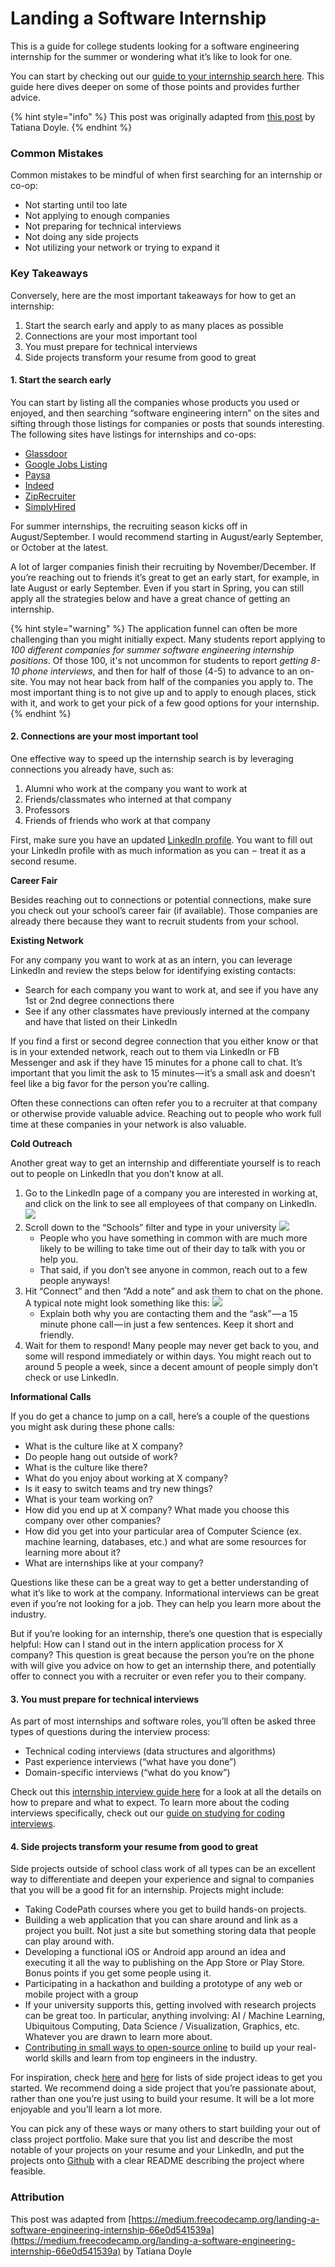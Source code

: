 # Landing a Software Internship

This is a guide for college students looking for a software engineering internship for the summer or wondering what it’s like to look for one.

You can start by checking out our [guide to your internship search here](https://medium.com/@seaon/3-step-guide-to-nail-your-internship-search-82ed58f7f6a). This guide here dives deeper on some of those points and provides further advice.

{% hint style="info" %}
This post was originally adapted from [this post](https://medium.freecodecamp.org/landing-a-software-engineering-internship-66e0d541539a) by Tatiana Doyle.
{% endhint %}

### Common Mistakes <a id="Common-Mistakes"></a>

Common mistakes to be mindful of when first searching for an internship or co-op:

* Not starting until too late
* Not applying to enough companies
* Not preparing for technical interviews
* Not doing any side projects
* Not utilizing your network or trying to expand it

### Key Takeaways <a id="Key-Takeaways"></a>

Conversely, here are the most important takeaways for how to get an internship:

1. Start the search early and apply to as many places as possible
2. Connections are your most important tool
3. You must prepare for technical interviews
4. Side projects transform your resume from good to great

#### 1. Start the search early <a id="1-Start-the-search-early"></a>

You can start by listing all the companies whose products you used or enjoyed, and then searching “software engineering intern” on the sites and sifting through those listings for companies or posts that sounds interesting. The following sites have listings for internships and co-ops:

* [Glassdoor](https://www.glassdoor.com/Job/intern-co-op-software-developer-jobs-SRCH_KO0,31.htm)
* [Google Jobs Listing](https://www.google.com/search?q=co-op&ibp=htl;jobs#fpstate=tldetail&htidocid=MDFPmwMQ9WPs50NaAAAAAA%3D%3D&htivrt=jobs)
* [Paysa](https://www.paysa.com/jobs#!page=1&limit=10&sort=pay&personalized=false&title=Internship)
* [Indeed](https://www.indeed.com/q-Software-Development-Coop-Intern-jobs.html)
* [ZipRecruiter](https://www.ziprecruiter.com/Jobs/Software-Engineer-Co-Op)
* [SimplyHired](https://www.simplyhired.com/search?q=Software+Engineering+Co+Op&l=)

For summer internships, the recruiting season kicks off in August/September. I would recommend starting in August/early September, or October at the latest.

A lot of larger companies finish their recruiting by November/December. If you’re reaching out to friends it’s great to get an early start, for example, in late August or early September. Even if you start in Spring, you can still apply all the strategies below and have a great chance of getting an internship.

{% hint style="warning" %}
The application funnel can often be more challenging than you might initially expect. Many students report applying to _100 different companies for summer software engineering internship positions_. Of those 100, it's not uncommon for students to report _getting 8-10 phone interviews_, and then for half of those \(4-5\) to advance to an on-site. You may not hear back from half of the companies you apply to. The most important thing is to not give up and to apply to enough places, stick with it, and work to get your pick of a few good options for your internship.  
{% endhint %}

#### 2. Connections are your most important tool <a id="2-Connections-are-your-most-important-tool"></a>

One effective way to speed up the internship search is by leveraging connections you already have, such as:

1. Alumni who work at the company you want to work at
2. Friends/classmates who interned at that company
3. Professors
4. Friends of friends who work at that company

First, make sure you have an updated [LinkedIn profile](https://linkedin.com/). You want to fill out your LinkedIn profile with as much information as you can  –  treat it as a second resume.

**Career Fair**

Besides reaching out to connections or potential connections, make sure you check out your school’s career fair \(if available\). Those companies are already there because they want to recruit students from your school.

**Existing Network**

For any company you want to work at as an intern, you can leverage LinkedIn and review the steps below for identifying existing contacts:

* Search for each company you want to work at, and see if you have any 1st or 2nd degree connections there
* See if any other classmates have previously interned at the company and have that listed on their LinkedIn

If you find a first or second degree connection that you either know or that is in your extended network, reach out to them via LinkedIn or FB Messenger and ask if they have 15 minutes for a phone call to chat. It’s important that you limit the ask to 15 minutes — it’s a small ask and doesn’t feel like a big favor for the person you’re calling.

Often these connections can often refer you to a recruiter at that company or otherwise provide valuable advice. Reaching out to people who work full time at these companies in your network is also valuable.

**Cold Outreach**

Another great way to get an internship and differentiate yourself is to reach out to people on LinkedIn that you don’t know at all.

1. Go to the LinkedIn page of a company you are interested in working at, and click on the link to see all employees of that company on LinkedIn. ![](https://s3-ap-northeast-1.amazonaws.com/codepath-hackmd/uploads/upload_0e8ac5353214c120ac9b666fd6902ec4.png)
2. Scroll down to the “Schools” filter and type in your university ![](https://s3-ap-northeast-1.amazonaws.com/codepath-hackmd/uploads/upload_46ce9c10e339f26f7e8a8fc19617ccf2.png)
   * People who you have something in common with are much more likely to be willing to take time out of their day to talk with you or help you.
   * That said, if you don’t see anyone in common, reach out to a few people anyways!
3. Hit “Connect” and then “Add a note” and ask them to chat on the phone. A typical note might look something like this: ![](https://s3-ap-northeast-1.amazonaws.com/codepath-hackmd/uploads/upload_911900b92f0f405540c8c664f5569220.png)
   * Explain both why you are contacting them and the “ask” — a 15 minute phone call — in just a few sentences. Keep it short and friendly.
4. Wait for them to respond! Many people may never get back to you, and some will respond immediately or within days. You might reach out to around 5 people a week, since a decent amount of people simply don’t check or use LinkedIn.

**Informational Calls**

If you do get a chance to jump on a call, here’s a couple of the questions you might ask during these phone calls:

* What is the culture like at X company?
* Do people hang out outside of work?
* What is the culture like there?
* What do you enjoy about working at X company?
* Is it easy to switch teams and try new things?
* What is your team working on?
* How did you end up at X company? What made you choose this company over other companies?
* How did you get into your particular area of Computer Science \(ex. machine learning, databases, etc.\) and what are some resources for learning more about it?
* What are internships like at your company?

Questions like these can be a great way to get a better understanding of what it’s like to work at the company. Informational interviews can be great even if you’re not looking for a job. They can help you learn more about the industry.

But if you’re looking for an internship, there’s one question that is especially helpful: How can I stand out in the intern application process for X company? This question is great because the person you’re on the phone with will give you advice on how to get an internship there, and potentially offer to connect you with a recruiter or even refer you to their company.

#### 3. You must prepare for technical interviews <a id="3-You-must-prepare-for-technical-interviews"></a>

As part of most internships and software roles, you’ll often be asked three types of questions during the interview process:

* Technical coding interviews \(data structures and algorithms\)
* Past experience interviews \(“what have you done”\)
* Domain-specific interviews \(“what do you know”\)

Check out this [internship interview guide here](../technical-interviewing/technical-interviewing-guide.md) for a look at all the details on how to prepare and what to expect. To learn more about the coding interviews specifically, check out our [guide on studying for coding interviews](../technical-interviewing/studying-for-tech-interviews.md).

#### 4. Side projects transform your resume from good to great <a id="4-Side-projects-transform-your-resume-from-good-to-great"></a>

Side projects outside of school class work of all types can be an excellent way to differentiate and deepen your experience and signal to companies that you will be a good fit for an internship. Projects might include:

* Taking CodePath courses where you get to build hands-on projects.
* Building a web application that you can share around and link as a project you built. Not just a site but something storing data that people can play around with.
* Developing a functional iOS or Android app around an idea and executing it all the way to publishing on the App Store or Play Store. Bonus points if you get some people using it.
* Participating in a hackathon and building a prototype of any web or mobile project with a group
* If your university supports this, getting involved with research projects can be great too. In particular, anything involving: AI / Machine Learning, Ubiquitous Computing, Data Science / Visualization, Graphics, etc. Whatever you are drawn to learn more about.
* [Contributing in small ways to open-source online](../software-engineering/your-questions-answered/#how-can-we-contribute-to-open-source-software-and-how-do-we-approach-or-get-started) to build up your real-world skills and learn from top engineers in the industry.

For inspiration, check [here](https://github.com/karan/Projects) and [here](http://www.dreamincode.net/forums/topic/78802-martyr2s-mega-project-ideas-list/) for lists of side project ideas to get you started. We recommend doing a side project that you’re passionate about, rather than one you’re just using to build your resume. It will be a lot more enjoyable and you’ll learn a lot more.

You can pick any of these ways or many others to start building your out of class project portfolio. Make sure that you list and describe the most notable of your projects on your resume and your LinkedIn, and put the projects onto [Github](https://github.com/) with a clear README describing the project where feasible.

### Attribution <a id="Attribution"></a>

This post was adapted from [https://medium.freecodecamp.org/landing-a-software-engineering-internship-66e0d541539a](https://medium.freecodecamp.org/landing-a-software-engineering-internship-66e0d541539a) by Tatiana Doyle

